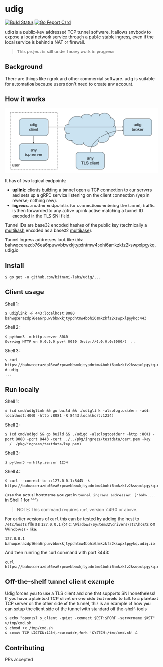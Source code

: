 # udig

[![Build Status](https://travis-ci.com/bitnami-labs/udig.svg?branch=master)](https://travis-ci.com/bitnami-labs/udig)
[![Go Report Card](https://goreportcard.com/badge/github.com/bitnami-labs/udig)](https://goreportcard.com/report/github.com/bitnami-labs/udig)

udig is a public-key addressed TCP tunnel software. It allows anybody to expose a local network
service through a public stable ingress, even if the local service is behind a NAT or firewall.


> This project is still under heavy work in progress

## Background

There are things like ngrok and other commercial software.
udig is suitable for automation because users don't need to create any account.

## How it works

![architecture](https://github.com/bitnami-labs/udig/blob/master/doc/arch.png?raw=true)

It has of two logical endpoints:

* **uplink**: clients building a tunnel open a TCP connection to our servers and sets up a gRPC service listening on the client connection (yep in reverse; nothing new).
* **ingress**: another endpoint is for connections entering the tunnel; traffic is then forwarded to any active uplink active matching a tunnel ID encoded in the TLS SNI field.


Tunnel IDs are base32 encoded hashes of the public key (technically a [multihash](https://github.com/multiformats/multihash) encoded as a base32 [multibase](https://github.com/multiformats/multibase)).

Tunnel ingress addresses look like this: bahwqcerazdp76ea6rpuwvbbwxkjtypdntmw4bohi6amkzkfz2kswpxlpgykq.udig.io

## Install

```
$ go get -u github.com/bitnami-labs/udig/...
```

## Client usage

Shell 1:
```
$ udiglink -R 443:localhost:8080
bahwqcerazdp76ea6rpuwvbbwxkjtypdntmw4bohi6amkzkfz2kswpxlpgykq:443
```

Shell 2:
```
$ python3 -m http.server 8080
Serving HTTP on 0.0.0.0 port 8080 (http://0.0.0.0:8080/) ...
```

Shell 3:
```
$ curl https://bahwqcerazdp76ea6rpuwvbbwxkjtypdntmw4bohi6amkzkfz2kswpxlpgykq.udig.io/README.md
# udig
...
```

## Run locally

Shell 1:
```
$ (cd cmd/udiglink && go build && ./udiglink -alsologtostderr -addr localhost:4000 -http :8081 -R 8443:localhost:1234)
```

Shell 2:
```
$ (cd cmd/udigd && go build && ./udigd -alsologtostderr -http :8001 -port 8080 -port 8443 -cert ../../pkg/ingress/testdata/cert.pem -key ../../pkg/ingress/testdata/key.pem)
```

Shell 3:
```
$ python3 -m http.server 1234
```

Shell 4:
```
$ curl --connect-to ::127.0.0.1:8443 -k https://bahwqcerazdp76ea6rpuwvbbwxkjtypdntmw4bohi6amkzkfz2kswpxlpgykq.udig.io/README.md
```

(use the actual hostname you get in `tunnel ingress addresses: ["bahw....` in Shell 1 for ^^^)

> NOTE: This command requires `curl` version 7.49.0 or above.

For earlier versions of `curl` this can be tested by adding the host to `/etc/hosts` file as `127.0.0.1` (or `C:\Windows\System32\drivers\etc\hosts` on Windows) - like:
```
127.0.0.1 bahwqcerazdp76ea6rpuwvbbwxkjtypdntmw4bohi6amkzkfz2kswpxlpgykq.udig.io
```

And then running the curl command with port 8443:

```
curl https://bahwqcerazdp76ea6rpuwvbbwxkjtypdntmw4bohi6amkzkfz2kswpxlpgykq.udig.io:8443/README.md
```

## Off-the-shelf tunnel client example

Udig forces you to use a TLS client and one that supports SNI nonetheless!
If you have a plaintext TCP client on one side that needs to talk to a plaintext TCP  server on the other side of the tunnel, this is an example of how you can setup the client side of the tunnel with standard off the-shelf-tools:

```
$ echo "openssl s_client -quiet -connect $DST:$PORT -servername $DST" >/tmp/cmd.sh
$ chmod +x /tmp/cmd.sh
$ socat TCP-LISTEN:1234,reuseaddr,fork 'SYSTEM:/tmp/cmd.sh' &
```


## Contributing

PRs accepted
